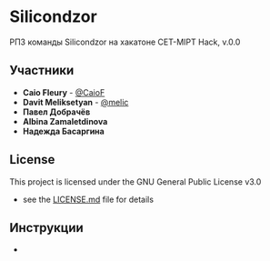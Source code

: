 # Silicondzor

РПЗ команды Silicondzor на хакатоне CET-MIPT Hack, v.0.0

## Участники

* **Caio Fleury** - [@CaioF](https://github.com/CaioF)
* **Davit Meliksetyan** - [@melic](https://github.com/melic)
* **Павел Добрачёв**
* **Albina Zamaletdinova**
* **Надежда Басаргина**
 
## License

This project is licensed under the GNU General Public License v3.0
 - see the [LICENSE.md](LICENSE.md) file for details

## Инструкции

* 
